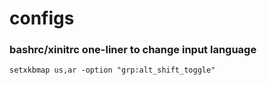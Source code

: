 # configs


### bashrc/xinitrc one-liner to change input language

`
setxkbmap us,ar -option "grp:alt_shift_toggle"
`


